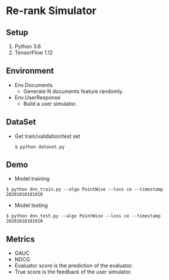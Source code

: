 # Re-rank Simulator

## Setup
  1. Python 3.6
  2. TensorFlow 1.12

## Environment
  * Env.Documents 
    * Generate N documents feature randomly.
  * Env.UserResponse
    * Build a user simulator.

## DataSet
  * Get train/validation/test set
    ```
    $ python dataset.py
    ```

## Demo
  * Model training 
  ```
  $ python dnn_train.py --algo PointWise --loss ce --timestamp 20201010101010
  ```
  * Model testing
  ```
  $ python dnn_test.py --algo PointWise --loss ce --timestamp 20201010101010
  ``` 

## Metrics
  * GAUC
  * NDCG
  * Evaluator score is the prediction of the evaluator. 
  * True score is the feedback of the user simulator. 